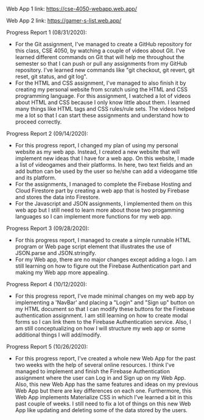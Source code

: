 Web App 1 link: https://cse-4050-webapp.web.app/

Web App 2 link: https://gamer-s-list.web.app/


Progress Report 1 (08/31/2020):
- For the Git assignment, I've managed to create a GitHub repository for this class, CSE 4050, by watching a couple of videos about Git. I've learned different commands on Git that will help me throughout the semester so that I can push or pull any assignments from my GitHub repository. I've learned new commands like "git checkout, git revert, git reset, git status, and git log". 
- For the HTML and CSS assignment, I've managed to also finish it by creating my personal website from scratch using the HTML and CSS programming language. For this assignment, I watched a lot of videos about HTML and CSS because I only know little about them. I learned many things like HTML tags and CSS rules/rule sets. The videos helped me a lot so that I can start these assignments and understand how to proceed correctly. 


Progress Report 2 (09/14/2020):
- For this progress report, I changed my plan of using my personal website as my web app. Instead, I created a new website that will implement new ideas that I have for a web app. On this website, I made a list of videogames and their platforms. In here, two text fields and an add button can be used by the user so he/she can add a videogame title and its platform. 
- For the assignments, I managed to complete the Firebase Hosting and Cloud Firestore part by creating a web app that is hosted by Firebase and stores the data into Firestore.
- For the Javascript and JSON assignments, I implemented them on this web app but I still need to learn more about those two progamming languages so I can implement more functions for my web app.


Progress Report 3 (09/28/2020):
- For this progress report, I managed to create a simple runnable HTML program or Web page script element that illustrates the use of JSON.parse and JSON.stringify.
- For my Web app, there are no major changes except adding a logo. I am still learning on how to figure out the Firebase Authentication part and making my Web app more appealing.


Progress Report 4 (10/12/2020):
- For this progress report, I've made minimal changes on my web app by implementing a 'NavBar' and placing a "Login" and "Sign up" button on my HTML document so that I can modify these buttons for the Firebase authentication assignment. I am still learning on how to create modal forms so I can link them to the Firebase Authentication service. Also, I am still conceptualizing on how I will structure my web app or some additional things I will add/modify.


Progress Report 5 (10/26/2020):
- For this progress report, I've created a whole new Web App for the past two weeks with the help of several online resources. I think I've managed to implement and finish the Firebase Authentication assignment where the user can Log in and Sign up on my Web App. Also, this new Web App has the same features and ideas on my previous Web App but there are key differences on each one. Furthermore, this Web App implements Materialize CSS in which I've learned a bit in this past couple of weeks. I still need to fix a lot of things on this new Web App like updating and deleting some of the data stored by the users.
